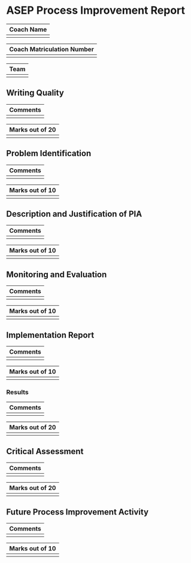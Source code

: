 # ASEP <!--Warmup or Final --> Process Improvement Report

| Coach Name |
| ---------- |
|            |

| Coach Matriculation Number |
| -------------------------- |
|                            |

| Team |
| ---- |
|      |


## Writing Quality

| Comments |
| -------- |
|          |

| Marks out of 20 |
| --------------- |
|                 |

##  Problem Identification

<!-- Describe the problem, issue or opportunity that you wish to address with the Project Team. Explain what you think the underlying cause of the issue is for the team and provide evidence that you have that the problem you have identified is real. You are required to conduct formative assessments of your team's software process: use this to help identify an issue. -->

| Comments |
| -------- |
|          |

| Marks out of 10 |
| --------------- |
|                 |

## Description and Justification of PIA

<!-- Describe the PIA you will undertake with the team. Explain why you think the activity will address the issue you have identified. You can provide references to descriptions of standard practices rather than repeating them in detail. However, you should outline any customisations you intend to make to a practice. -->

| Comments |
| -------- |
|          |

| Marks out of 10 |
| --------------- |
|                 |


## Monitoring and Evaluation

<!-- Describe how you will evaluate the PIA. State your objectives for the PIA. You should state any measurements that you will record, how and when you will record them and how you plan to evaluate them. Measurements may be quantitative (lines code, for example) or qualitative (discussions during a retrospective, for example). -->

| Comments |
| -------- |
|          |

| Marks out of 10 |
| --------------- |
|                 |


## Implementation Report

<!-- Provide an overview of the implementation of the PIA, including the dates, times when activities took place and the teams which participated. Summarise problems or unexpected situations that arose during the implementation of the PIA.
Report any changes that were made to the implementation plan as a result of problems encountered during the implementation of the PIA. Give the reasons that the changes were made, including any supporting evidence (qualitative and/or quantitative) that justified the change. -->

| Comments |
| -------- |
|          |

| Marks out of 10 |
| --------------- |
|                 |


### Results

<!-- Present a detailed breakdown of the data gathered during the PIA. You do not need to include the raw data gathered during the PIA, although you may include this in an appendix if you wish. Rather, you should summarise the key results identified in the data, such as trends in quantitative data, or important themes gathered from qualitative data, such as retrospectives (include extracts from discussions as appropriate). You can also use graphs to illustrate quantitative data. -->

| Comments |
| -------- |
|          |

| Marks out of 20 |
| --------------- |
|                 |


## Critical Assessment

<!-- Develop A critical assessment of the success and/or failure of the PIA based on the data gathered during the exercise. You should present an honest assessment of the PIA, identifying both successes and failures as appropriate. Link the  discussion to evidence captured during the exercise. Relate the evidence to other literature that covers similar PIA
   activities, such as similar case studies, text book descriptions of the PIA that include risks and benefits and/or industry white papers. -->

| Comments |
| -------- |
|          |

| Marks out of 20 |
| --------------- |
|                 |

## Future Process Improvement Activity

<!-- Make a recommendation for a future process improvement activity. This should be related to your insights gathered during this activity. For example, if you found that pair programming was ineffective, is their reason to believe an alternative collaborative activity, such as continuous code reviews, or mob programming would be more effective. Explain your reason for choosing an activity. -->

| Comments |
| -------- |
|          |

| Marks out of 10 |
| --------------- |
|                 |
